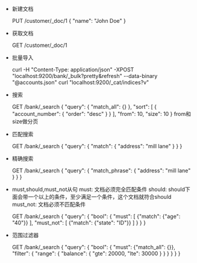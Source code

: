 - 新建文档


    PUT /customer/_doc/1
    {
    "name": "John Doe"
    }

- 获取文档


    GET /customer/_doc/1

- 批量导入


    curl -H "Content-Type: application/json" -XPOST "localhost:9200/bank/_bulk?pretty&refresh" --data-binary "@accounts.json"
    curl "localhost:9200/_cat/indices?v"

- 搜索


    GET /bank/_search
    {
        "query": {
            "match_all": {}
        },
        "sort": [
            {
                "account_number": {
                    "order": "desc"
                }
            }
        ],
        "from": 10,
        "size": 10
    }
    from和size做分页

- 匹配搜索


    GET /bank/_search
    {
        "query": {
            "match": {
                "address": "mill lane"
            }
        }
    }    

- 精确搜索


    GET /bank/_search
    {
        "query": {
            "match_phrase": {
                "address": "mill lane"
            }
        }
    }

- must,should,must_not从句
    must: 文档必须完全匹配条件
    should: should下面会带一个以上的条件，至少满足一个条件，这个文档就符合should
    must_not: 文档必须不匹配条件


    GET /bank/_search
    {
        "query": {
            "bool": {
                "must": [
                    {"match": {"age": "40"}}
                ],
                "must_not": [
                    {"match": {"state": "ID"}}
                ]
            }
        }
    }

- 范围过滤器


    GET /bank/_search
    {
        "query": {
            "bool": {
                "must": {"match_all": {}},
                "filter": {
                    "range": {
                        "balance": {
                            "gte": 20000,
                            "lte": 30000
                        }
                    }
                }
            }
        }
    }